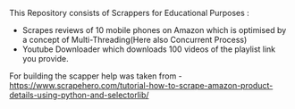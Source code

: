 This Repository consists of  Scrappers for Educational Purposes :
 
* Scrapes reviews of 10 mobile phones on Amazon which is optimised by a concept of Multi-Threading(Here also Concurrent Process)
* Youtube Downloader which downloads 100 videos of the playlist link you provide. 

For building the scapper help was taken from - https://www.scrapehero.com/tutorial-how-to-scrape-amazon-product-details-using-python-and-selectorlib/


